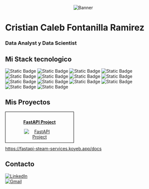 <div align="center">

![Banner](https://media.licdn.com/dms/image/D4E16AQHm87ZGwNYBxg/profile-displaybackgroundimage-shrink_350_1400/0/1713812980881?e=1719446400&v=beta&t=izV8_bG5sEndSStEsgr_UOsXU3T1VTyoBa3bQEXGTyM)

</div>

<h1> Cristian Caleb Fontanilla Ramirez </h1>

### Data Analyst y Data Scientist



## Mi Stack tecnologico

<div>

![Static Badge](https://img.shields.io/badge/Python-gray?style=flat&logo=python)
![Static Badge](https://img.shields.io/badge/-Pandas-gray?style=flat&logo=pandas)
![Static Badge](https://img.shields.io/badge/-Matplotlib-gray?style=flat&logo=Matplotlib)
![Static Badge](https://img.shields.io/badge/-Seaborn-gray?style=flat&logo=Seaborn)
![Static Badge](https://img.shields.io/badge/-MySql-gray?style=flat&logo=MySql)
![Static Badge](https://img.shields.io/badge/-SQL_Server-gray?style=flat&logo=SQL_Server)
![Static Badge](https://img.shields.io/badge/PowerBI-gray?style=flat&logo=powerbi)
![Static Badge](https://img.shields.io/badge/Streamlit-gray?style=flat&logo=Streamlit)
![Static Badge](https://img.shields.io/badge/FastApi-gray?style=flat&logo=FastApi)
![Static Badge](https://img.shields.io/badge/Render-gray?style=flat&logo=Render)
![Static Badge](https://img.shields.io/badge/-GoogleBigQuery-gray?style=flat&logo=GoogleBigQuery)
![Static Badge](https://img.shields.io/badge/-GoogleCloud-gray?style=flat&logo=GoogleCloud)
![Static Badge](https://img.shields.io/badge/-Jupyter_Notebook-gray?style=flat&logo=jupyter)
![Static Badge](https://img.shields.io/badge/Visual_Studio_Code-gray?style=flat&logo=visual%20studio%20code&logoColor=white)


</div>

## Mis Proyectos

<div style="text-align: center; border: 1px solid black; padding: 10px; width: 200px;">
  <a href="https://fastapi-steam-services.koyeb.app/docs" target="_blank">
    <p style="font-weight: bold;">FastAPI Project</p>
    <img src="ruta_de_tu_imagen_pequeña.jpg" alt="FastAPI Project" style="max-width: 100px;">
  </a>
</div>
<div style="margin-top: 10px;">
  <a href="https://fastapi-steam-services.koyeb.app/docs" target="_blank">https://fastapi-steam-services.koyeb.app/docs</a>
</div>


## Contacto

<div>
<a href="https://www.linkedin.com/in/cristian-fontanilla-2231bb1ab/" target="_blank"><img alt="LinkedIn" src="https://img.shields.io/badge/LinkedIn-blue?style=flat&logo=linkedin"></a>
</div>
<div>
<a href="mailto:cristianfontanilla19@gmail.com"><img alt="Gmail" src="https://img.shields.io/badge/Gmail-D14836?style=flat&logo=gmail&logoColor=white"></a>
</div>



<!--
**CrissMorrin1028/CrissMorrin1028** is a ✨ _special_ ✨ repository because its `README.md` (this file) appears on your GitHub profile.

Here are some ideas to get you started:

- 🔭 I’m currently working on ...
- 🌱 I’m currently learning ...
- 👯 I’m looking to collaborate on ...
- 🤔 I’m looking for help with ...
- 💬 Ask me about ...
- 📫 How to reach me: ...
- 😄 Pronouns: ...
- ⚡ Fun fact: ...
-->
